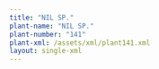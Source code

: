 ```yaml
---
title: "NIL SP."
plant-name: "NIL SP."
plant-number: "141"
plant-xml: /assets/xml/plant141.xml
layout: single-xml
---
```


